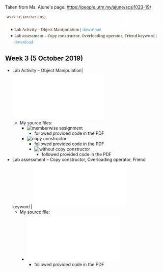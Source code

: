 Taken from Ms. Ajune's page: https://people.utm.my/ajune/scsj1023-19/

![week_03.png](week_03.png?raw=true)

## Week 3 (5 October 2019)

* Lab Activity – Object Manipulation| ![download](Activity.pdf)
    * My source files:
        * ![memberwise assignment](lab_activity_–_object_manipulation/01_memberwise_assignment)
            * followed provided code in the PDF
        * ![copy constructor](lab_activity_–_object_manipulation/02_copy_constructor)
            * followed provided code in the PDF
            * ![without copy constructor](lab_activity_–_object_manipulation/02_copy_constructor/02a_without_copy_constructor)
                * followed provided code in the PDF
* Lab assessment – Copy constructor, Overloading operator, Friend keyword | ![download](copyconstructor.pdf)
    * My source file:
        * ![copy constructor](lab_assessment_–_copy_constructor/copy_constructor.cpp)
            * followed provided code in the PDF